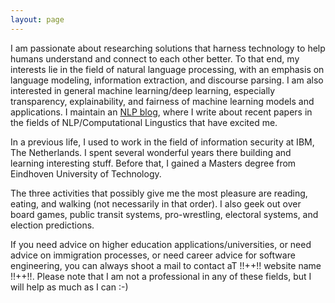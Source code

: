 ```yaml
---
layout: page
---
```


I am passionate about researching solutions that harness technology to help humans understand and connect to each other better. To that end, my interests lie in the field of natural language processing, with an emphasis on language modeling, information extraction, and discourse parsing. I am also interested in general machine learning/deep learning, especially transparency, explainability, and fairness of machine learning models and applications. I maintain an [NLP blog](https://www.piesauce.com/nlpblog/), where I write about recent papers in the fields of NLP/Computational Lingustics that have excited me.

In a previous life, I used to work in the field of information security at IBM, The Netherlands. I spent several wonderful years there building and learning interesting stuff. Before that, I gained a Masters degree from Eindhoven University of Technology.

The three activities that possibly give me the most pleasure are reading, eating, and walking (not necessarily in that order). I also geek out over board games, public transit systems, pro-wrestling, electoral systems, and election predictions.

If you need advice on higher education applications/universities, or need advice on immigration processes, or need career advice for software engineering, you can always shoot a mail to contact aT !!++!! website name !!++!!. Please note that I am not a professional in any of these fields, but I will help as much as I can :-)







